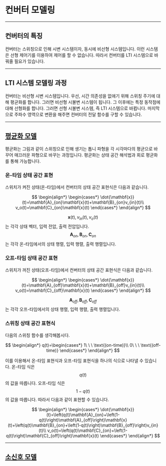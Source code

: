 # 컨버터 모델링

---

## 컨버터의 특징

컨버터는 스위칭으로 인해 시변 시스템이자, 동시에 비선형 시스템입니다.
이런 시스템은 선형 제어기를 이용하여 제어를 할 수 없습니다.
따라서 컨버터를 LTI 시스템으로 바꿔줄 필요가 있습니다.

---

## LTI 시스템 모델링 과정

컨버터는 비선형 시변 시스템입니다.
우선, 시간 의존성을 없애기 위해 스위칭 주기에 대해 평균화를 합니다.
그러면 비선형 시불변 시스템이 됩니다.
그 이후에는 특정 동작점에 대해 선형화를 합니다.
그러면 선형 시불변 시스템, 즉 LTI 시스템으로 바뀝니다.
마지막으로 주파수 영역으로 변환을 해주면 컨버터의 전달 함수를 구할 수 있습니다.

---

## [평균화 모델]()
평균화는 그림과 같이 스위칭으로 인해 생기는 톱니 파형을 각 시각마다의 평균으로 바꾸어 매끄러운 파형으로 바꾸는 과정입니다.
평균화는 상태 공간 해석법과 회로 평균화를 통해 가능합니다.

### 온-타임 상태 공간 표현
스위치가 켜진 상태(온-타임)에서 컨버터의 상태 공간 표현식은 다음과 같습니다.

$$
\begin{align*}
		\begin{cases*}
			\dot{\mathbf{x}}(t)=\mathbf{A}_{on}\mathbf{x}(t)+\mathbf{B}_{on}v_{in}(t)\\
			v_o(t)=\mathbf{C}_{on}\mathbf{x}(t)
		\end{cases*}
  \end{align*}
$$

$$\mathbf{x}(t),v_{in}(t),v_o(t)$$는 각각 상태 벡터, 입력 전압, 출력 전압입니다.
$$\mathbf{A}_{on},\mathbf{B}_{on},\mathbf{C}_{on}$$는 각각 온-타임에서의 상태 행렬, 입력 행렬, 출력 행렬입니다.

### 오프-타임 상태 공간 표현

스위치가 꺼진 상태(오프-타임)에서 컨버터의 상태 공간 표현식은 다음과 같습니다.

$$
\begin{align*}
		\begin{cases*}
			\dot{\mathbf{x}}(t)=\mathbf{A}_{off}\mathbf{x}(t)+\mathbf{B}_{off}v_{in}(t)\\
			v_o(t)=\mathbf{C}_{off}\mathbf{x}(t)
		\end{cases*}
  \end{align*}
$$

$$\mathbf{A}_{off},\mathbf{B}_{off},\mathbf{C}_{off}$$는 각각 오프-타임에서의 상태 행렬, 입력 행렬, 출력 행렬입니다.

### 스위칭 상태 공간 표현식

다음의 스위칭 함수를 생각해봅시다.

$$
\begin{align*}
q(t)=\begin{cases*}
			1\ \ \ \text{(on-time)}\\
			0\ \ \ \text{(off-time)}
		\end{cases*}
  \end{align*}
$$

이를 이용해서 온-타임 표현식과 오프-타임 표현식을 하나의 식으로 나타낼 수 있습니다.
온-타임 식은 $$q(t)$$의 값을 따릅니다.
오프-타임 식은 $$1-q(t)$$의 값을 따릅니다.
따라서 다음과 같이 표현할 수 있습니다.

$$
\begin{align*}
\begin{cases*}
			\dot{\mathbf{x}}(t)=\left(q(t)\mathbf{A}_{on}+\left(1-q(t)\right)\mathbf{A}_{off}\right)\mathbf{x}(t)+\left(q(t)\mathbf{B}_{on}+\left(1-q(t)\right)\mathbf{B}_{off}\right)v_{in}(t)\\
			v_o(t)=\left(q(t)\mathbf{C}_{on}+\left(1-q(t)\right)\mathbf{C}_{off}\right)\mathbf{x}(t)
		\end{cases*}
  \end{align*}
$$

---

## [소신호 모델]()

